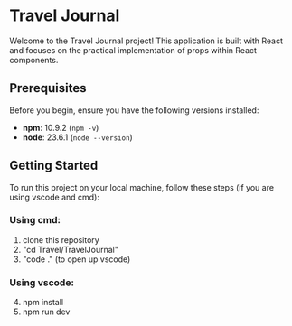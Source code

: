 # Travel Journal

Welcome to the Travel Journal project! This application is built with React and focuses on the practical implementation of props within React components.

## Prerequisites

Before you begin, ensure you have the following versions installed:
- **npm**: 10.9.2 (`npm -v`)
- **node**: 23.6.1 (`node --version`)

## Getting Started

To run this project on your local machine, follow these steps (if you are using vscode and cmd):
### Using cmd:
  1. clone this repository
  2. "cd Travel/TravelJournal"
  3. "code ." (to open up vscode)
### Using vscode:
  4. npm install
  5. npm run dev
